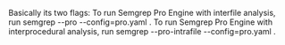 Basically its two flags:
To run Semgrep Pro Engine with interfile analysis, run semgrep --pro --config=pro.yaml .
To run Semgrep Pro Engine with interprocedural analysis, run semgrep --pro-intrafile --config=pro.yaml .
